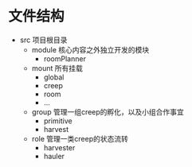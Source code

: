 
# 文件结构
* src   项目根目录
    * module 核心内容之外独立开发的模块
        - roomPlanner
    * mount 所有挂载
        - global 
        - creep 
        - room 
        - ...
    * group 管理一组creep的孵化，以及小组合作事宜
        - primitive
        - harvest
    * role  管理一类creep的状态流转
        - harvester
        - hauler

